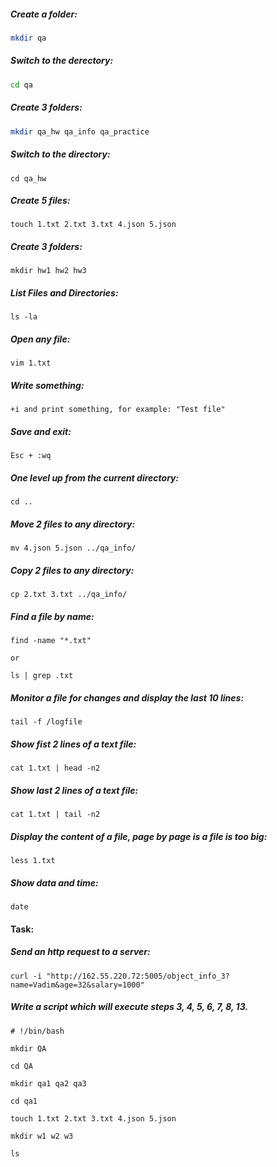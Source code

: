 ##### Create a folder:
```bash
mkdir qa
```
##### Switch to the derectory:
```bash
cd qa
```
##### Create 3 folders:
```bash
mkdir qa_hw qa_info qa_practice
```
##### Switch to the directory:
```
cd qa_hw
```
##### Create 5 files:
```
touch 1.txt 2.txt 3.txt 4.json 5.json
```
##### Create 3 folders:
```
mkdir hw1 hw2 hw3
```
##### List Files and Directories:
```
ls -la
```
##### Open any file:
```
vim 1.txt
```
##### Write something:
```
+i and print something, for example: "Test file"
```
##### Save and exit:
```
Esc + :wq
```
##### One level up from the current directory:
```
cd ..
```
##### Move 2 files to any directory:
```
mv 4.json 5.json ../qa_info/
```
##### Copy 2 files to any directory:
```
cp 2.txt 3.txt ../qa_info/
```
##### Find a file by name:
```
find -name "*.txt"

or

ls | grep .txt
```
##### Monitor a file for changes and display the last 10 lines:
```
tail -f /logfile
```
##### Show fist 2 lines of a text file:
```
cat 1.txt | head -n2
```
##### Show last 2 lines of a text file:
```
cat 1.txt | tail -n2
```
##### Display the content of a file, page by page is a file is too big:
```
less 1.txt
```
##### Show data and time:
```
date
```
#### Task:

##### Send an http request to a server:
```
curl -i "http://162.55.220.72:5005/object_info_3?name=Vadim&age=32&salary=1000"
```
##### Write a script which will execute steps 3, 4, 5, 6, 7, 8, 13.

~~~shell
# !/bin/bash

mkdir QA

cd QA

mkdir qa1 qa2 qa3

cd qa1

touch 1.txt 2.txt 3.txt 4.json 5.json

mkdir w1 w2 w3

ls
~~~
